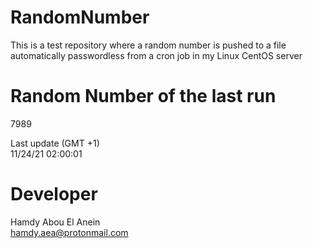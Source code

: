 # RandomNumber    
This is a test repository where a random number is pushed to a file automatically passwordless from a cron job in my Linux CentOS server    
# Random Number of the last run   
7989
      
Last update (GMT +1)    
11/24/21 02:00:01
# Developer    
Hamdy Abou El Anein   
hamdy.aea@protonmail.com
